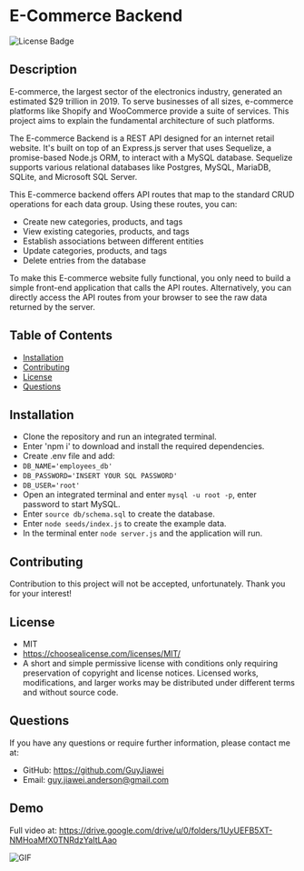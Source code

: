 # E-Commerce Backend

  ![License Badge](https://img.shields.io/badge/license-MIT-green.svg)

  ## Description
  E-commerce, the largest sector of the electronics industry, generated an estimated $29 trillion in 2019. To serve businesses of all sizes, e-commerce platforms like Shopify and WooCommerce provide a suite of services. This project aims to explain the fundamental architecture of such platforms.

  The E-commerce Backend is a REST API designed for an internet retail website. It's built on top of an Express.js server that uses Sequelize, a promise-based Node.js ORM, to interact with a MySQL database. Sequelize supports various relational databases like Postgres, MySQL, MariaDB, SQLite, and Microsoft SQL Server.

  This E-commerce backend offers API routes that map to the standard CRUD operations for each data group. Using these routes, you can:

  - Create new categories, products, and tags
  - View existing categories, products, and tags
  - Establish associations between different entities
  - Update categories, products, and tags
  - Delete entries from the database
  
  To make this E-commerce website fully functional, you only need to build a simple front-end application that calls the API routes. Alternatively, you can directly access the API routes from your browser to see the raw data returned by the server.

  ## Table of Contents

  * [Installation](#installation)
  * [Contributing](#contrubuting)
  * [License](#license)
  * [Questions](#questions)

  ## Installation

  - Clone the repository and run an integrated terminal.
  - Enter 'npm i' to download and install the required dependencies.
  - Create .env file and add: 
  - `DB_NAME='employees_db'`
  - `DB_PASSWORD='INSERT YOUR SQL PASSWORD'`
  - `DB_USER='root'`
  - Open an integrated terminal and enter `mysql -u root -p`, enter password to start MySQL.
  - Enter `source db/schema.sql` to create the database.
  - Enter `node seeds/index.js` to create the example data.
  - In the terminal enter `node server.js` and the application will run.

  ## Contributing

  Contribution to this project will not be accepted, unfortunately. Thank you for your interest!

  
  ## License
  - MIT
  - https://choosealicense.com/licenses/MIT/
  - A short and simple permissive license with conditions only requiring preservation of copyright and license notices. Licensed works, modifications, and larger works may be distributed under different terms and without source code.
  

  ## Questions

  If you have any questions or require further information, please contact me at:

  - GitHub: https://github.com/GuyJiawei
  - Email: guy.jiawei.anderson@gmail.com

  ## Demo
  Full video at: https://drive.google.com/drive/u/0/folders/1UyUEFB5XT-NMHoaMfX0TNRdzYaItLAao

  ![GIF](./assets/e-commerce_demo-gif.gif)
